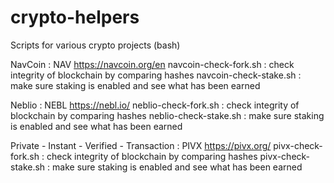 # crypto-helpers
Scripts for various crypto projects (bash)

NavCoin : NAV
https://navcoin.org/en
navcoin-check-fork.sh : check integrity of blockchain by comparing hashes
navcoin-check-stake.sh : make sure staking is enabled and see what has been earned

Neblio : NEBL
https://nebl.io/
neblio-check-fork.sh : check integrity of blockchain by comparing hashes
neblio-check-stake.sh : make sure staking is enabled and see what has been earned

Private - Instant - Verified - Transaction : PIVX
https://pivx.org/
pivx-check-fork.sh : check integrity of blockchain by comparing hashes
pivx-check-stake.sh : make sure staking is enabled and see what has been earned
